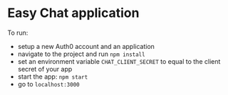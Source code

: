 # Easy Chat application

To run:

- setup a new Auth0 account and an application
- navigate to the project and run `npm install`
- set an environment variable `CHAT_CLIENT_SECRET` to equal to the client secret of your app
- start the app: `npm start`
- go to `localhost:3000`
